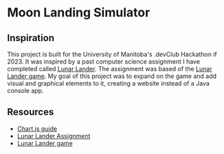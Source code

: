 # Moon Landing Simulator

## Inspiration

This project is built for the University of Manitoba's .devClub Hackathon if 2023. It was inspired by a past computer science assignment I have completed called [Lunar Lander](https://github.com/simarubhi/LunarLander). The assignment was based of the [Lunar Lander game](http://moonlander.seb.ly/). My goal of this project was to expand on the game and add visual and graphical elements to it, creating a website instead of a Java console app.

## Resources

-   [Chart.js guide](https://www.w3schools.com/js/js_graphics_chartjs.asp)
-   [Lunar Lander Assignment](https://github.com/simarubhi/LunarLander)
-   [Lunar Lander game](http://moonlander.seb.ly/)

